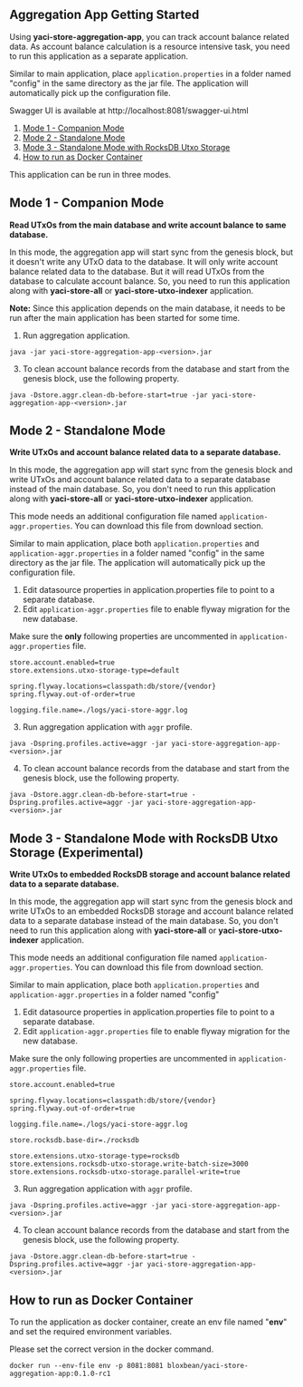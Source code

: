 ## Aggregation App Getting Started

Using **yaci-store-aggregation-app**, you can track account balance related data. As account balance calculation is a resource intensive task, 
you need to run this application as a separate application.

Similar to main application, place  ``application.properties`` in a folder named "config"
in the same directory as the jar file. The application will automatically pick up the configuration file.

Swagger UI is available at http://localhost:8081/swagger-ui.html

1. [Mode 1 - Companion Mode](#mode1)
2. [Mode 2 - Standalone Mode](#mode2)
3. [Mode 3 - Standalone Mode with RocksDB Utxo Storage](#mode3)
4. [How to run as Docker Container](#docker)

This application can be run in three modes.

## Mode 1 - Companion Mode 

**Read UTxOs from the main database and write account balance to same database.**

In this mode, the aggregation app will start sync from the genesis block, but it doesn't write any UTxO data to the database.
It will only write account balance related data to the database. But it will read UTxOs from the database to calculate account balance.
So, you need to run this application along with **yaci-store-all** or **yaci-store-utxo-indexer** application.

**Note:** Since this application depends on the main database, it needs to be run after the main application has been started for some time.

1. Run aggregation application.

```
java -jar yaci-store-aggregation-app-<version>.jar
```

3. To clean account balance records from the database and start from the genesis block, use the following property.

```
java -Dstore.aggr.clean-db-before-start=true -jar yaci-store-aggregation-app-<version>.jar
```

## Mode 2 - Standalone Mode 

**Write UTxOs and account balance related data to a separate database.**

In this mode, the aggregation app will start sync from the genesis block and write UTxOs and account balance related data 
to a separate database instead of the main database. So, you don't need to run this application along with **yaci-store-all** or **yaci-store-utxo-indexer** application.

This mode needs an additional configuration file named ``application-aggr.properties``. You can download this
file from download section.

Similar to main application, place both  ``application.properties`` and ``application-aggr.properties`` in a folder named "config"
in the same directory as the jar file. The application will automatically pick up the configuration file.

1. Edit datasource properties in application.properties file to point to a separate database.
2. Edit ``application-aggr.properties`` file to enable flyway migration for the new database.

Make sure the **only** following properties are uncommented in ``application-aggr.properties`` file.

```
store.account.enabled=true
store.extensions.utxo-storage-type=default

spring.flyway.locations=classpath:db/store/{vendor}
spring.flyway.out-of-order=true

logging.file.name=./logs/yaci-store-aggr.log
```

3. Run aggregation application with ``aggr`` profile.

```
java -Dspring.profiles.active=aggr -jar yaci-store-aggregation-app-<version>.jar
```

4. To clean account balance records from the database and start from the genesis block, use the following property.

```
java -Dstore.aggr.clean-db-before-start=true -Dspring.profiles.active=aggr -jar yaci-store-aggregation-app-<version>.jar
```

## Mode 3 - Standalone Mode with RocksDB Utxo Storage (Experimental)

**Write UTxOs to embedded RocksDB storage and account balance related data to a separate database.**

In this mode, the aggregation app will start sync from the genesis block and write UTxOs to an embedded RocksDB storage
and account balance related data to a separate database instead of the main database. So, you don't need to run this application along with **yaci-store-all** or **yaci-store-utxo-indexer** application.

This mode needs an additional configuration file named ``application-aggr.properties``. You can download this
file from download section.

Similar to main application, place both  ``application.properties`` and ``application-aggr.properties`` in a folder named "config"

1. Edit datasource properties in application.properties file to point to a separate database.
2. Edit ``application-aggr.properties`` file to enable flyway migration for the new database.

Make sure the only following properties are uncommented in ``application-aggr.properties`` file.

```
store.account.enabled=true

spring.flyway.locations=classpath:db/store/{vendor}
spring.flyway.out-of-order=true

logging.file.name=./logs/yaci-store-aggr.log

store.rocksdb.base-dir=./rocksdb

store.extensions.utxo-storage-type=rocksdb
store.extensions.rocksdb-utxo-storage.write-batch-size=3000
store.extensions.rocksdb-utxo-storage.parallel-write=true
```

3. Run aggregation application with ``aggr`` profile.

```
java -Dspring.profiles.active=aggr -jar yaci-store-aggregation-app-<version>.jar
```

4. To clean account balance records from the database and start from the genesis block, use the following property.

```
java -Dstore.aggr.clean-db-before-start=true -Dspring.profiles.active=aggr -jar yaci-store-aggregation-app-<version>.jar
```

## How to run as Docker Container

To run the application as docker container, create an env file named "**env**" and set the required environment variables.

Please set the correct version in the docker command.

```
docker run --env-file env -p 8081:8081 bloxbean/yaci-store-aggregation-app:0.1.0-rc1
```
